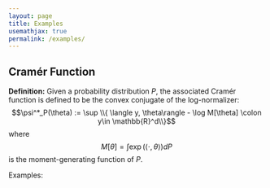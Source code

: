 ```yaml
---
layout: page
title: Examples
usemathjax: true 
permalink: /examples/
---
```


## Cramér Function

**Definition:** Given a probability distribution $P$, the associated Cramér function is defined to be the convex conjugate of the log-normalizer:
 $$\psi^*_P(\theta) := \sup \\{ \langle y, \theta\rangle - \log M[\theta] \colon y\in \mathbb{R}^d\\}$$
where $$M[\theta] = \int \exp(\langle \cdot,\theta\rangle) dP$$ is the moment-generating function of $P$.

Examples: 
